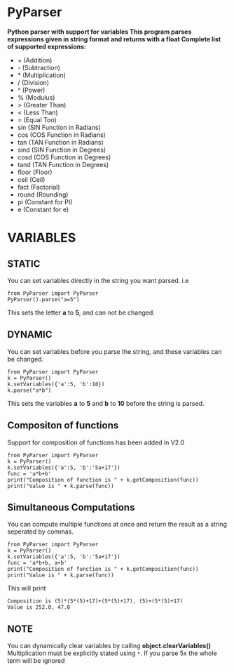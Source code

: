 # PyParser
**Python parser with support for variables
This program parses expressions given in string format and returns with a float
Complete list of supported expressions:**

- \+    (Addition)
- \-    (Subtraction)
- \*    (Multiplication)
- \/    (Division)
- \^    (Power)
- \%    (Modulus)
- \>    (Greater Than)
- \<    (Less Than)
- \=    (Equal Too)
- sin   (SIN Function in Radians)
- cos   (COS Function in Radians)
- tan   (TAN Function in Radians)
- sind  (SIN Function in Degrees)
- cosd  (COS Function in Degrees)
- tand  (TAN Function in Degrees)
- floor (Floor)
- ceil  (Ceil)
- fact  (Factorial)
- round (Rounding)
- pi    (Constant for PI)
- e     (Constant for e)

# VARIABLES

## STATIC
You can set variables directly in the string you want parsed. i.e
```
from PyParser import PyParser
PyParser().parse("a=5")
```
This sets the letter **a** to **5**, and can not be changed.

## DYNAMIC
You can set variables before you parse the string, and these variables can be changed.
```
from PyParser import PyParser
k = PyParser()
k.setVariables({'a':5, 'b':10})
k.parse("a*b")
```
This sets the variables **a** to **5** and **b** to **10** before the string is parsed.
## Compositon of functions
Support for composition of functions has been added in V2.0
```
from PyParser import PyParser
k = PyParser()
k.setVariables({'a':5, 'b':'5a+17'})
func = 'a*b+b'
print("Composition of function is " + k.getComposition(func))
print("Value is " + k.parse(func))
```

## Simultaneous Computations
You can compute multiple functions at once and return the result as a string seperated by commas.

```
from PyParser import PyParser
k = PyParser()
k.setVariables({'a':5, 'b':'5a+17'})
func = 'a*b+b, a+b'
print("Composition of function is " + k.getComposition(func))
print("Value is " + k.parse(func))
```
This will print
```
Composition is (5)*(5*(5)+17)+(5*(5)+17), (5)+(5*(5)+17)
Value is 252.0, 47.0
```

## NOTE
You can dynamically clear variables by calling **object.clearVariables()**
Multiplication must be explicitly stated using `*`. If you parse 5x the whole term will be ignored



